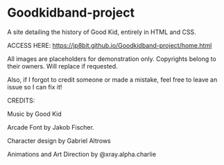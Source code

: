 # Goodkidband-project
 A site detailing the history of Good Kid, entirely in HTML and CSS.

 ACCESS HERE: <a href="https://jp8bit.github.io/Goodkidband-project/home.html">https://jp8bit.github.io/Goodkidband-project/home.html</a>

 All images are placeholders for demonstration only. Copyrights belong to their owners. Will replace if requested.

 Also, if I forgot to credit someone or made a mistake, feel free to leave an issue so I can fix it!

CREDITS:

Music by <a href="https://youtube.com/@goodkidband?si=xS-RYzcEgZwrX32p" target="_blank" style="text-decoration: none">Good Kid</a>

Arcade Font by Jakob Fischer.

Character design by Gabriel Altrows

Animations and Art Direction by <a href="https://www.youtube.com/@xray.alpha.charlie" target="_blank" style="text-decoration: none">@xray.alpha.charlie</a>